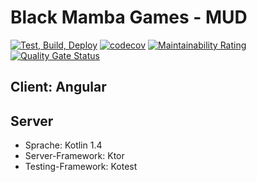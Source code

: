 # Black Mamba Games - MUD

[![Test, Build, Deploy](https://github.com/bm-games/BM-MUD/actions/workflows/cicd.yml/badge.svg)](https://github.com/bm-games/BM-MUD/actions/workflows/cicd.yml)
[![codecov](https://codecov.io/gh/bm-games/BM-MUD/branch/master/graph/badge.svg?token=GXM37UTK4T)](https://codecov.io/gh/bm-games/BM-MUD)
[![Maintainability Rating](https://sonarcloud.io/api/project_badges/measure?project=bm-games_BM-MUD&metric=sqale_rating)](https://sonarcloud.io/dashboard?id=bm-games_BM-MUD) 
[![Quality Gate Status](https://sonarcloud.io/api/project_badges/measure?project=bm-games_BM-MUD&metric=alert_status)](https://sonarcloud.io/dashboard?id=bm-games_BM-MUD)


## Client: Angular



## Server
* Sprache: Kotlin 1.4
* Server-Framework: Ktor
* Testing-Framework: Kotest
